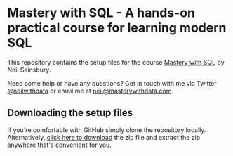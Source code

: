 # Mastery with SQL - A hands-on practical course for learning modern SQL
This repository contains the setup files for the course [Mastery with SQL](https://www.masterywithsql.com) by Neil Sainsbury.

Need some help or have any questions? Get in touch with me via Twitter [@neilwithdata](https://twitter.com/neilwithdata) or email me at [neil@masterywithdata.com](mailto:neil@masterywithdata.com)

## Downloading the setup files
If you're comfortable with GitHub simply clone the repository locally. Alternatively, [click here to download](https://github.com/neilwithdata/mastery-with-sql/archive/master.zip) the zip file and extract the zip anywhere that's convenient for you.

